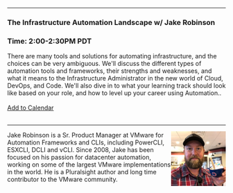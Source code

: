 <style>
  .wrapper {margin-top:75px;}
  header {top:20px!important;
  .session-wrapper{border:1px solid #36373b; border-radius:5px; padding:20px; background-color:##D3D3D3;}
  
</style>
<hr/>

### **The Infrastructure Automation Landscape w/ Jake Robinson**
### **Time: 2:00-2:30PM PDT**
<div class="session-wrapper">
There are many tools and solutions for automating infrastructure, and the choices can be very ambiguous. We'll discuss the different types of automation tools and frameworks, their strengths and weaknesses, and  what it means to the Infrastructure Administrator in the new world of Cloud, DevOps, and Code. We'll also dive in to what your learning track should look like based on your role, and how to level up your career using Automation..<br>
<br> 
  <a title="Add to Calendar" class="addeventatc" data-id="OK5085523" href="https://www.addevent.com/event/OK5085523" target="_blank" rel="nofollow">Add to Calendar</a>
        <script type="text/javascript" src="https://addevent.com/libs/atc/1.6.1/atc.min.js" async defer></script>
</div>
<br> 
<hr/>
<img src="jake.jpg" alt="Jake Robinson" width="25%" align="right">
    
<p>Jake Robinson is a Sr. Product Manager at VMware for Automation Frameworks and CLIs, including PowerCLI, ESXCLI, DCLI and vCLI. Since 2008, Jake has been focused on his passion for datacenter automation, working on some of the largest VMware implementations in the world. He is a Pluralsight author and long time contributor to the VMware community.</p>



